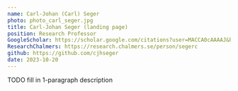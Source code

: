 ```yaml
---
name: Carl-Johan (Carl) Seger
photo: photo_carl_seger.jpg
title: Carl-Johan Seger (landing page)
position: Research Professor
GoogleScholar: https://scholar.google.com/citations?user=MACCA0cAAAAJ&hl=en
ResearchChalmers: https://research.chalmers.se/person/segerc
github: https://github.com/cjhseger
date: 2023-10-20
---
```

TODO fill in 1-paragraph description

